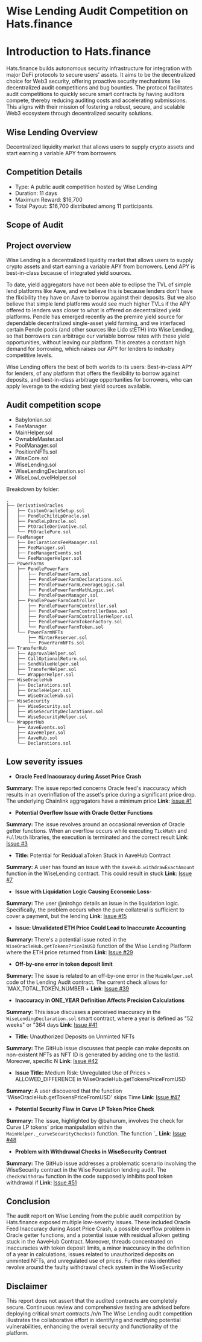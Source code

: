# **Wise Lending Audit Competition on Hats.finance** 


# **Introduction to Hats.finance**


Hats.finance builds autonomous security infrastructure for integration with major DeFi protocols to secure users' assets. 
It aims to be the decentralized choice for Web3 security, offering proactive security mechanisms like decentralized audit competitions and bug bounties. 
The protocol facilitates audit competitions to quickly secure smart contracts by having auditors compete, thereby reducing auditing costs and accelerating submissions. 
This aligns with their mission of fostering a robust, secure, and scalable Web3 ecosystem through decentralized security solutions​.

## Wise Lending Overview

Decentralized liquidity market that allows users to supply crypto assets and start earning a variable APY from borrowers

## Competition Details


- Type: A public audit competition hosted by Wise Lending
- Duration: 11 days
- Maximum Reward: $16,700
- Total Payout: $16,700 distributed among 11 participants.

## **Scope of Audit**

## Project overview

Wise Lending is a decentralized liquidity market that allows users to supply crypto assets and start earning a variable APY from borrowers. Lend APY is best-in-class because of integrated yield sources. 

To date, yield aggregators have not been able to eclipse the TVL of simple lend platforms like Aave, and we believe this is because lenders don't have the flixibility they have on Aave to borrow against their deposits. But we also believe that simple lend platforms would see much higher TVLs if the APY offered to lenders was closer to what is offered on decentralized yield platforms. Pendle has emerged recently as the premire yield source for dependable decentralized single-asset yield farming, and we interfaced certain Pendle pools (and other sources like Lido stETH) into Wise Lending, so that borrowers can arbitrage our variable borrow rates with these yield opportunities, without leaving our platform. This creates a constant high demand for borrowing, which raises our APY for lenders to industry competitive levels. 

Wise Lending offers the best of both worlds to its users: Best-in-class APY for lenders, of any platform that offers the flexibility to borrow against deposits, and best-in-class arbitrage opportunities for borrowers, who can apply leverage to the existing best yield sources available.

## Audit competition scope

- Babylonian.sol
- FeeManager
- MainHelper.sol
- OwnableMaster.sol
- PoolManager.sol
- PositionNFTs.sol
- WiseCore.sol
- WiseLending.sol
- WiseLendingDeclaration.sol
- WiseLowLevelHelper.sol

Breakdown by folder:
```
.
├── DerivativeOracles
│   ├── CustomOracleSetup.sol
│   ├── PendleChildLpOracle.sol
│   ├── PendleLpOracle.sol
│   ├── PtOracleDerivative.sol
│   └── PtOraclePure.sol
├── FeeManager
│   ├── DeclarationsFeeManager.sol
│   ├── FeeManager.sol
│   ├── FeeManagerEvents.sol
│   └── FeeManagerHelper.sol
├── PowerFarms
│   ├── PendlePowerFarm
│   │   ├── PendlePowerFarm.sol
│   │   ├── PendlePowerFarmDeclarations.sol
│   │   ├── PendlePowerFarmLeverageLogic.sol
│   │   ├── PendlePowerFarmMathLogic.sol
│   │   └── PendlePowerManager.sol
│   ├── PendlePowerFarmController
│   │   ├── PendlePowerFarmController.sol
│   │   ├── PendlePowerFarmControllerBase.sol
│   │   ├── PendlePowerFarmControllerHelper.sol
│   │   ├── PendlePowerFarmTokenFactory.sol
│   │   └── PendlePowerFarmToken.sol
│   └── PowerFarmNFTs
│       ├── MinterReserver.sol
│       └── PowerFarmNFTs.sol
├── TransferHub
│   ├── ApprovalHelper.sol
│   ├── CallOptionalReturn.sol
│   ├── SendValueHelper.sol
│   ├── TransferHelper.sol
│   └── WrapperHelper.sol
├── WiseOracleHub
│   ├── Declarations.sol
│   ├── OracleHelper.sol
│   └── WiseOracleHub.sol
├── WiseSecurity
│   ├── WiseSecurity.sol
│   ├── WiseSecurityDeclarations.sol
│   └── WiseSecurityHelper.sol
└── WrapperHub
    ├── AaveEvents.sol
    ├── AaveHelper.sol
    ├── AaveHub.sol
    └── Declarations.sol
```

## Low severity issues


- **Oracle Feed Inaccuracy during Asset Price Crash**

**Summary:** The issue reported concerns Oracle feed's inaccuracy which results in an overinflation of the asset's price during a significant price drop. The underlying Chainlink aggregators have a minimum price
**Link**: [Issue #1](https://github.com/hats-finance/Wise-Lending-0xa2ca45d6e249641e595d50d1d9c69c9e3cd22573/issues/1)


- **Potential Overflow Issue with Oracle Getter Functions**

**Summary:** The issue revolves around an occasional reversion of Oracle getter functions. When an overflow occurs while executing `TickMath` and `FullMath` libraries, the execution is terminated and the correct result
**Link**: [Issue #3](https://github.com/hats-finance/Wise-Lending-0xa2ca45d6e249641e595d50d1d9c69c9e3cd22573/issues/3)


- **Title:** Potential for Residual aToken Stuck in AaveHub Contract

 **Summary:** A user has found an issue with the `AaveHub.withdrawExactAmount` function in the WiseLending contract. This could result in stuck
 **Link**: [Issue #7](https://github.com/hats-finance/Wise-Lending-0xa2ca45d6e249641e595d50d1d9c69c9e3cd22573/issues/7)


- **Issue with Liquidation Logic Causing Economic Loss**-

**Summary:** The user @nirohgo details an issue in the liquidation logic. Specifically, the problem occurs when the pure collateral is sufficient to cover a payment, but the lending
**Link**: [Issue #15](https://github.com/hats-finance/Wise-Lending-0xa2ca45d6e249641e595d50d1d9c69c9e3cd22573/issues/15)


- **Issue: Unvalidated ETH Price Could Lead to Inaccurate Accounting**

**Summary:** There's a potential issue noted in the `WiseOracleHub.getTokensPriceInUSD` function of the Wise Lending Platform where the ETH price returned from
**Link**: [Issue #29](https://github.com/hats-finance/Wise-Lending-0xa2ca45d6e249641e595d50d1d9c69c9e3cd22573/issues/29)


- **Off-by-one error in token deposit limit**

**Summary:** The issue is related to an off-by-one error in the `MainHelper.sol` code of the Lending Audit contract. The current check allows for `MAX_TOTAL_TOKEN_NUMBER +
**Link**: [Issue #39](https://github.com/hats-finance/Wise-Lending-0xa2ca45d6e249641e595d50d1d9c69c9e3cd22573/issues/39)


- **Inaccuracy in ONE_YEAR Definition Affects Precision Calculations**

**Summary:** This issue discusses a perceived inaccuracy in the `WiseLendingDeclaration.sol` smart contract, where a year is defined as "52 weeks" or "364 days
**Link**: [Issue #41](https://github.com/hats-finance/Wise-Lending-0xa2ca45d6e249641e595d50d1d9c69c9e3cd22573/issues/41)


- **Title:** Unauthorized Deposits on Unminted NFTs 

**Summary:** The GitHub issue discusses that people can make deposits on non-existent NFTs as NFT ID is generated by adding one to the lastId. Moreover, specific N
**Link**: [Issue #42](https://github.com/hats-finance/Wise-Lending-0xa2ca45d6e249641e595d50d1d9c69c9e3cd22573/issues/42)


- **Issue Title:** Medium Risk: Unregulated Use of Prices > ALLOWED_DIFFERENCE in WiseOracleHub.getTokensPriceFromUSD

**Summary:**
A user discovered that the function 'WiseOracleHub.getTokensPriceFromUSD' skips Time
**Link**: [Issue #47](https://github.com/hats-finance/Wise-Lending-0xa2ca45d6e249641e595d50d1d9c69c9e3cd22573/issues/47)


- **Potential Security Flaw in Curve LP Token Price Check**

**Summary:** The issue, highlighted by @bahurum, involves the check for Curve LP tokens' price manipulation within the `MainHelper._curveSecurityChecks()` function. The function `_
**Link**: [Issue #48](https://github.com/hats-finance/Wise-Lending-0xa2ca45d6e249641e595d50d1d9c69c9e3cd22573/issues/48)


- **Problem with Withdrawal Checks in WiseSecurity Contract**

**Summary:** The GitHub issue addresses a problematic scenario involving the WiseSecurity contract in the Wise Foundation lending audit. The `checksWithdraw` function in the code supposedly inhibits pool token withdrawal if
**Link**: [Issue #51](https://github.com/hats-finance/Wise-Lending-0xa2ca45d6e249641e595d50d1d9c69c9e3cd22573/issues/51)



## Conclusion

The audit report on Wise Lending from the public audit competition by Hats.finance exposed multiple low-severity issues. These included Oracle Feed Inaccuracy during Asset Price Crash, a possible overflow problem in Oracle getter functions, and a potential issue with residual aToken getting stuck in the AaveHub Contract. Moreover, threads concentrated on inaccuracies with token deposit limits, a minor inaccuracy in the definition of a year in calculations, issues related to unauthorized deposits on unminted NFTs, and unregulated use of prices. Further risks identified revolve around the faulty withdrawal check system in the WiseSecurity

## Disclaimer


This report does not assert that the audited contracts are completely secure. Continuous review and comprehensive testing are advised before deploying critical smart contracts./n/n
The Wise Lending audit competition illustrates the collaborative effort in identifying and rectifying potential vulnerabilities, enhancing the overall security and functionality of the platform.
